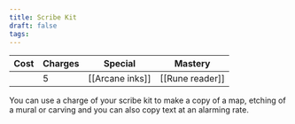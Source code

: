 ```yaml
---
title: Scribe Kit
draft: false
tags:
---
```

| **Cost** | **Charges** | Special                  | **Mastery**              |
| -------- | ----------- | ------------------------ | ------------------------ |
|          | 5           | [[Arcane inks]]          | [[Rune reader]]          |
You can use a charge of your scribe kit to make a copy of a map, etching of a mural or carving and you can also copy text at an alarming rate.